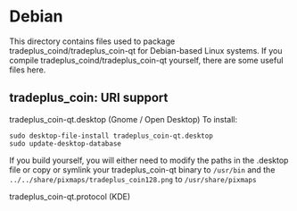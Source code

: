 
Debian
====================
This directory contains files used to package tradeplus_coind/tradeplus_coin-qt
for Debian-based Linux systems. If you compile tradeplus_coind/tradeplus_coin-qt yourself, there are some useful files here.

## tradeplus_coin: URI support ##


tradeplus_coin-qt.desktop  (Gnome / Open Desktop)
To install:

	sudo desktop-file-install tradeplus_coin-qt.desktop
	sudo update-desktop-database

If you build yourself, you will either need to modify the paths in
the .desktop file or copy or symlink your tradeplus_coin-qt binary to `/usr/bin`
and the `../../share/pixmaps/tradeplus_coin128.png` to `/usr/share/pixmaps`

tradeplus_coin-qt.protocol (KDE)

